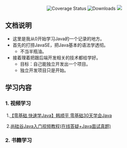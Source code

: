 <p align="center">

 <img src="https://img.shields.io/badge/Spring%20Cloud-2020-blue.svg" alt="Coverage Status">

 <img src="https://img.shields.io/badge/Spring%20Boot-2.5-blue.svg" alt="Downloads">

 <img src="https://img.shields.io/github/license/pig-mesh/pig"/>

</p>

## 文档说明

- 这里是我从0开始学习Java的一个记录的地方。
- 首先的打捞JavaSE，把Java基本的语法学透彻。
  - 不当半瓶油。
- 接着理着把跟后端开发相关的技术都给学好。
  - 目标：自己能独立开发出一个项目。
  - 独立开发项目只是开始。



## 学习内容

### 1. 视频学习

​	1.[【零基础 快速学Java】韩顺平 零基础30天学会Java](https://www.bilibili.com/video/BV1fh411y7R8)

​	2.[尚硅谷Java入门视频教程(在线答疑+Java面试真题)](https://www.bilibili.com/video/BV1Kb411W75N?spm_id_from=333.999.0.0)

### 2. 书籍学习





